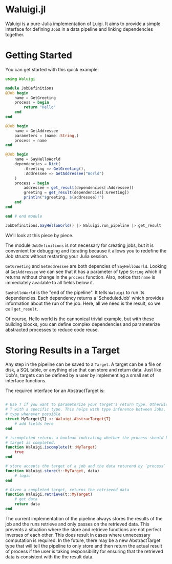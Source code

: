 # Waluigi.jl

Waluigi is a pure-Julia implementation of Luigi. It aims to provide a simple interface for defining 
`Job`s in a data pipeline and linking dependencies together.

# Getting Started
You can get started with this quick example:

```julia
using Waluigi

module JobDefinitions
@Job begin
    name = GetGreeting
    process = begin
        return "Hello"
    end
end

@Job begin
    name = GetAddressee
    parameters = (name::String,)
    process = name
end

@Job begin
    name = SayHelloWorld
    dependencies = Dict(
        :Greeting => GetGreeting(),
        :Addressee => GetAddressee("World")
    )
    process = begin
        addressee = get_result(dependencies[:Addressee])
        greeting = get_result(dependencies[:Greeting])
        println("$greeting, $(addressee)!")
    end
end

end # end module

JobDefinitions.SayHelloWorld() |> Waluigi.run_pipeline |> get_result
```

We'll look at this piece by piece.

The module `JobDefinitions` is not necessary for creating jobs, but it is convenient for debugging
and iterating because it allows you to redefine the Job structs without restarting your Julia
session.

`GetGreeting` and `GetAddressee` are both depencies of `SayHelloWorld`. Looking at `GetAddressee`
we can see that it has a parameter of type `String` which it returns without change in the 
`process` function. Also, notice that `name` is immediately available to all fields
below it.

`SayHelloWorld` is the "end of the pipeline". It tells `Waluigi` to run its dependencies. 
Each dependency returns a 'ScheduledJob' which provides information about the run of the job.
Here, all we need is the result, so we call `get_result`.

Of course, Hello world is the cannonical trivial example, but with these building blocks, you
can define complex dependencies and parameterize abstracted processes to reduce code reuse.

# Storing Results in a Target

Any step in the pipeline can be saved to a `Target`. A target can be a file on disk, a SQL
table, or anything else that can store and return data. Just like 'Job's, targets can be 
defined by a user by implementing a small set of interface functions.

The required interface for an AbstractTarget is:

```julia

# Use T if you want to parameterize your target's return type. Otherwise, replace
# T with a specific type. This helps with type inference between Jobs, so you should use a 
# type whenever possible
struct MyTarget{T} <: Waluigi.AbstracTarget{T}
    # add fields here
end

# iscompleted returns a boolean indicating whether the process should be skipped because the 
# target is completed.
function Waluigi.iscomplete(t::MyTarget)
    true
end

# store accepts the target of a job and the data returend by `process` and stores it in the target
function Waluigi.store(t::MyTarget, data)
    # logic
end

# Given a completed target, returns the retrieved data
function Waluigi.retrieve(t::MyTarget)
    # get data
    return data
end

```

The current implementation of the pipeline always stores the results of the job and the runs
retrieve and only passes on the retrieved data. This prevents a situation where the store and
retrieve functions are not perfect inverses of each other. This does result in cases where unnecessary
computation is required. In the future, there may be a new AbstractTarget type that will tell the
pipeline to only store and then return the actual result of process if the user is taking responsibility
for ensuring that the retrieved data is consistent with the the result data. 
